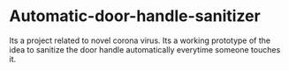 # Automatic-door-handle-sanitizer
Its a project related to novel corona virus. Its a working prototype of the idea to sanitize the door handle automatically everytime someone touches it. 
